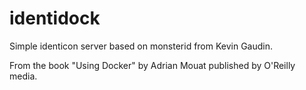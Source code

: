 identidock
==========

Simple identicon server based on monsterid from Kevin Gaudin.

From the book "Using Docker" by Adrian Mouat published by O'Reilly media.
